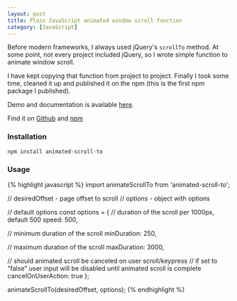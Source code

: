 ```yaml
---
layout: post
title: Plain JavaScript animated window scroll function
category: [JavaScript]
---
```


Before modern frameworks, I always used jQuery's `scrollTo` method.
At some point, not every project included jQuery, so I wrote simple function
to animate window scroll.

I have kept copying that function from project to project.
Finally I took some time, cleaned it up and published it on the npm
(this is the first npm package I published).

Demo and documentation is available [here](https://stanko.github.io/animated-scroll-to/).

<!--more-->

Find it on [Github](https://github.com/Stanko/animated-scroll-to)
and [npm](https://www.npmjs.com/package/animated-scroll-to)

### Installation

```
npm install animated-scroll-to
```

### Usage

{% highlight javascript %}
import animateScrollTo from 'animated-scroll-to';

// desiredOffset - page offset to scroll
// options - object with options

// default options
const options = {
  // duration of the scroll per 1000px, default 500
  speed: 500,

  // minimum duration of the scroll
  minDuration: 250,

  // maximum duration of the scroll
  maxDuration: 3000,

  // should animated scroll be canceled on user scroll/keypress
  // if set to "false" user input will be disabled until animated scroll is complete
  cancelOnUserAction: true
};

animateScrollTo(desiredOffset, options);
{% endhighlight %}
